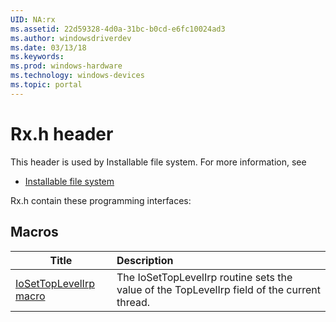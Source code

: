 ```yaml
---
UID: NA:rx
ms.assetid: 22d59328-4d0a-31bc-b0cd-e6fc10024ad3
ms.author: windowsdriverdev
ms.date: 03/13/18
ms.keywords: 
ms.prod: windows-hardware
ms.technology: windows-devices
ms.topic: portal
---
```


# Rx.h header



This header is used by Installable file system. For more information, see
- [Installable file system](../_ifsk/index.md)

Rx.h contain these programming interfaces:


## Macros

| Title   | Description   |
| ---- |:---- |
| [IoSetTopLevelIrp macro](nf-rx-iosettoplevelirp.md) | The IoSetTopLevelIrp routine sets the value of the TopLevelIrp field of the current thread. |
